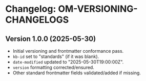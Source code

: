 # Changelog: OM-VERSIONING-CHANGELOGS

## Version 1.0.0 (2025-05-30)
- Initial versioning and frontmatter conformance pass.
- `kb-id` set to "standards" (if it was blank).
- `date-modified` updated to "2025-05-30T19:00:00Z".
- `version` formatting corrected/ensured.
- Other standard frontmatter fields validated/added if missing.
